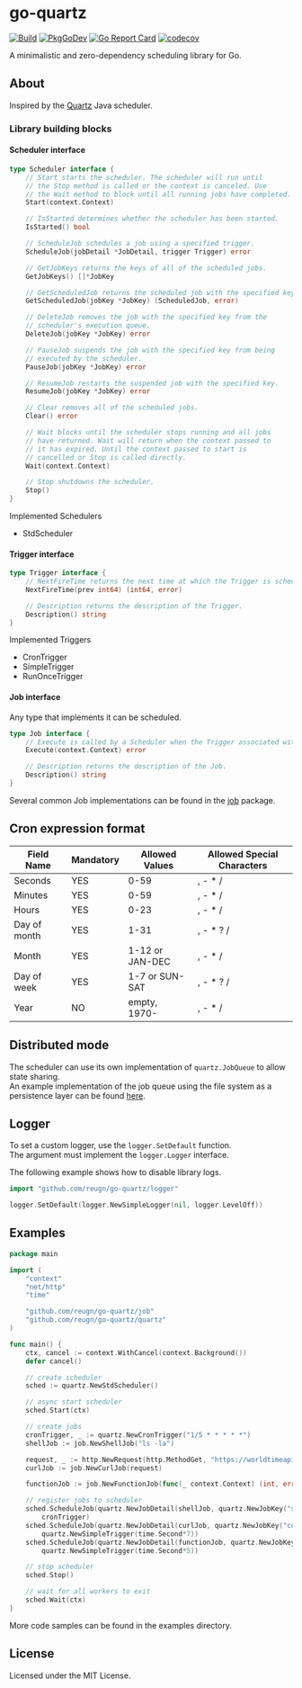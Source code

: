 # go-quartz

[![Build](https://github.com/reugn/go-quartz/actions/workflows/build.yml/badge.svg)](https://github.com/reugn/go-quartz/actions/workflows/build.yml)
[![PkgGoDev](https://pkg.go.dev/badge/github.com/reugn/go-quartz)](https://pkg.go.dev/github.com/reugn/go-quartz)
[![Go Report Card](https://goreportcard.com/badge/github.com/reugn/go-quartz)](https://goreportcard.com/report/github.com/reugn/go-quartz)
[![codecov](https://codecov.io/gh/reugn/go-quartz/branch/master/graph/badge.svg)](https://codecov.io/gh/reugn/go-quartz)

A minimalistic and zero-dependency scheduling library for Go.

## About

Inspired by the [Quartz](https://github.com/quartz-scheduler/quartz) Java scheduler.

### Library building blocks

#### Scheduler interface

```go
type Scheduler interface {
	// Start starts the scheduler. The scheduler will run until
	// the Stop method is called or the context is canceled. Use
	// the Wait method to block until all running jobs have completed.
	Start(context.Context)

	// IsStarted determines whether the scheduler has been started.
	IsStarted() bool

	// ScheduleJob schedules a job using a specified trigger.
	ScheduleJob(jobDetail *JobDetail, trigger Trigger) error

	// GetJobKeys returns the keys of all of the scheduled jobs.
	GetJobKeys() []*JobKey

	// GetScheduledJob returns the scheduled job with the specified key.
	GetScheduledJob(jobKey *JobKey) (ScheduledJob, error)

	// DeleteJob removes the job with the specified key from the
	// scheduler's execution queue.
	DeleteJob(jobKey *JobKey) error

	// PauseJob suspends the job with the specified key from being
	// executed by the scheduler.
	PauseJob(jobKey *JobKey) error

	// ResumeJob restarts the suspended job with the specified key.
	ResumeJob(jobKey *JobKey) error

	// Clear removes all of the scheduled jobs.
	Clear() error

	// Wait blocks until the scheduler stops running and all jobs
	// have returned. Wait will return when the context passed to
	// it has expired. Until the context passed to start is
	// cancelled or Stop is called directly.
	Wait(context.Context)

	// Stop shutdowns the scheduler.
	Stop()
}
```

Implemented Schedulers

- StdScheduler

#### Trigger interface

```go
type Trigger interface {
	// NextFireTime returns the next time at which the Trigger is scheduled to fire.
	NextFireTime(prev int64) (int64, error)

	// Description returns the description of the Trigger.
	Description() string
}
```

Implemented Triggers

- CronTrigger
- SimpleTrigger
- RunOnceTrigger

#### Job interface

Any type that implements it can be scheduled.

```go
type Job interface {
	// Execute is called by a Scheduler when the Trigger associated with this job fires.
	Execute(context.Context) error

	// Description returns the description of the Job.
	Description() string
}
```

Several common Job implementations can be found in the [job](./job) package.

## Cron expression format

| Field Name   | Mandatory | Allowed Values  | Allowed Special Characters |
| ------------ | --------- | --------------- | -------------------------- |
| Seconds      | YES       | 0-59            | , - * /                    |
| Minutes      | YES       | 0-59            | , - * /                    |
| Hours        | YES       | 0-23            | , - * /                    |
| Day of month | YES       | 1-31            | , - * ? /                  |
| Month        | YES       | 1-12 or JAN-DEC | , - * /                    |
| Day of week  | YES       | 1-7 or SUN-SAT  | , - * ? /                  |
| Year         | NO        | empty, 1970-    | , - * /                    |

## Distributed mode

The scheduler can use its own implementation of `quartz.JobQueue` to allow state sharing.  
An example implementation of the job queue using the file system as a persistence layer
can be found [here](./examples/queue/file_system.go).

## Logger

To set a custom logger, use the `logger.SetDefault` function.  
The argument must implement the `logger.Logger` interface.

The following example shows how to disable library logs.

```go
import "github.com/reugn/go-quartz/logger"

logger.SetDefault(logger.NewSimpleLogger(nil, logger.LevelOff))
```

## Examples

```go
package main

import (
	"context"
	"net/http"
	"time"

	"github.com/reugn/go-quartz/job"
	"github.com/reugn/go-quartz/quartz"
)

func main() {
	ctx, cancel := context.WithCancel(context.Background())
	defer cancel()

	// create scheduler
	sched := quartz.NewStdScheduler()

	// async start scheduler
	sched.Start(ctx)

	// create jobs
	cronTrigger, _ := quartz.NewCronTrigger("1/5 * * * * *")
	shellJob := job.NewShellJob("ls -la")

	request, _ := http.NewRequest(http.MethodGet, "https://worldtimeapi.org/api/timezone/utc", nil)
	curlJob := job.NewCurlJob(request)

	functionJob := job.NewFunctionJob(func(_ context.Context) (int, error) { return 42, nil })

	// register jobs to scheduler
	sched.ScheduleJob(quartz.NewJobDetail(shellJob, quartz.NewJobKey("shellJob")),
		cronTrigger)
	sched.ScheduleJob(quartz.NewJobDetail(curlJob, quartz.NewJobKey("curlJob")),
		quartz.NewSimpleTrigger(time.Second*7))
	sched.ScheduleJob(quartz.NewJobDetail(functionJob, quartz.NewJobKey("functionJob")),
		quartz.NewSimpleTrigger(time.Second*5))

	// stop scheduler
	sched.Stop()

	// wait for all workers to exit
	sched.Wait(ctx)
}
```

More code samples can be found in the examples directory.

## License

Licensed under the MIT License.
